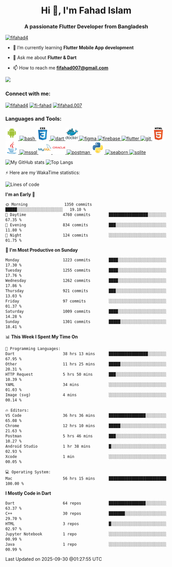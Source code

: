 <h1 align="center">Hi 👋, I'm Fahad Islam</h1>
<h3 align="center">A passionate Flutter Developer from Bangladesh</h3>

<p align="left"> <a href="https://twitter.com/fifahad4" target="blank"><img src="https://img.shields.io/twitter/follow/fifahad4?logo=twitter&style=for-the-badge" alt="fifahad4" /></a> </p>

- 🌱 I’m currently learning **Flutter Mobile App development**

- 💬 Ask me about **Flutter & Dart**

- 📫 How to reach me **fifahad007@gmail.com**

![](https://komarev.com/ghpvc/?username=Fahaddada47&color=blueviolet&style=for-the-badge)

<h3 align="left">Connect with me:</h3>
<p align="left">
<a href="https://twitter.com/fifahad4" target="blank"><img align="center" src="https://raw.githubusercontent.com/rahuldkjain/github-profile-readme-generator/master/src/images/icons/Social/twitter.svg" alt="fifahad4" height="30" width="40" /></a>
<a href="https://linkedin.com/in/fi-fahad" target="blank"><img align="center" src="https://raw.githubusercontent.com/rahuldkjain/github-profile-readme-generator/master/src/images/icons/Social/linked-in-alt.svg" alt="fi-fahad" height="30" width="40" /></a>
<a href="https://fb.com/fifahad.007" target="blank"><img align="center" src="https://raw.githubusercontent.com/rahuldkjain/github-profile-readme-generator/master/src/images/icons/Social/facebook.svg" alt="fifahad.007" height="30" width="40" /></a>
</p>

<h3 align="left">Languages and Tools:</h3>
<p align="left"> <a href="https://developer.android.com" target="_blank" rel="noreferrer"> <img src="https://raw.githubusercontent.com/devicons/devicon/master/icons/android/android-original-wordmark.svg" alt="android" width="40" height="40"/> </a> <a href="https://www.gnu.org/software/bash/" target="_blank" rel="noreferrer"> <img src="https://www.vectorlogo.zone/logos/gnu_bash/gnu_bash-icon.svg" alt="bash" width="40" height="40"/> </a> <a href="https://www.w3schools.com/css/" target="_blank" rel="noreferrer"> <img src="https://raw.githubusercontent.com/devicons/devicon/master/icons/css3/css3-original-wordmark.svg" alt="css3" width="40" height="40"/> </a> <a href="https://dart.dev" target="_blank" rel="noreferrer"> <img src="https://www.vectorlogo.zone/logos/dartlang/dartlang-icon.svg" alt="dart" width="40" height="40"/> </a> <a href="https://www.docker.com/" target="_blank" rel="noreferrer"> <img src="https://raw.githubusercontent.com/devicons/devicon/master/icons/docker/docker-original-wordmark.svg" alt="docker" width="40" height="40"/> </a> <a href="https://www.figma.com/" target="_blank" rel="noreferrer"> <img src="https://www.vectorlogo.zone/logos/figma/figma-icon.svg" alt="figma" width="40" height="40"/> </a> <a href="https://firebase.google.com/" target="_blank" rel="noreferrer"> <img src="https://www.vectorlogo.zone/logos/firebase/firebase-icon.svg" alt="firebase" width="40" height="40"/> </a> <a href="https://flutter.dev" target="_blank" rel="noreferrer"> <img src="https://www.vectorlogo.zone/logos/flutterio/flutterio-icon.svg" alt="flutter" width="40" height="40"/> </a> <a href="https://git-scm.com/" target="_blank" rel="noreferrer"> <img src="https://www.vectorlogo.zone/logos/git-scm/git-scm-icon.svg" alt="git" width="40" height="40"/> </a> <a href="https://www.w3.org/html/" target="_blank" rel="noreferrer"> <img src="https://raw.githubusercontent.com/devicons/devicon/master/icons/html5/html5-original-wordmark.svg" alt="html5" width="40" height="40"/> </a> <a href="https://www.java.com" target="_blank" rel="noreferrer"> <img src="https://raw.githubusercontent.com/devicons/devicon/master/icons/java/java-original.svg" alt="java" width="40" height="40"/> </a> <a href="https://www.microsoft.com/en-us/sql-server" target="_blank" rel="noreferrer"> <img src="https://www.svgrepo.com/show/303229/microsoft-sql-server-logo.svg" alt="mssql" width="40" height="40"/> </a> <a href="https://www.mysql.com/" target="_blank" rel="noreferrer"> <img src="https://raw.githubusercontent.com/devicons/devicon/master/icons/mysql/mysql-original-wordmark.svg" alt="mysql" width="40" height="40"/> </a> <a href="https://www.oracle.com/" target="_blank" rel="noreferrer"> <img src="https://raw.githubusercontent.com/devicons/devicon/master/icons/oracle/oracle-original.svg" alt="oracle" width="40" height="40"/> </a> <a href="https://postman.com" target="_blank" rel="noreferrer"> <img src="https://www.vectorlogo.zone/logos/getpostman/getpostman-icon.svg" alt="postman" width="40" height="40"/> </a> <a href="https://www.python.org" target="_blank" rel="noreferrer"> <img src="https://raw.githubusercontent.com/devicons/devicon/master/icons/python/python-original.svg" alt="python" width="40" height="40"/> </a> <a href="https://seaborn.pydata.org/" target="_blank" rel="noreferrer"> <img src="https://seaborn.pydata.org/_images/logo-mark-lightbg.svg" alt="seaborn" width="40" height="40"/> </a> <a href="https://www.sqlite.org/" target="_blank" rel="noreferrer"> <img src="https://www.vectorlogo.zone/logos/sqlite/sqlite-icon.svg" alt="sqlite" width="40" height="40"/> </a> </p>



![My GitHub stats](https://github-readme-stats.vercel.app/api?username=fahadislam-dev&show_icons=true&theme=radical)
![Top Langs](https://github-readme-stats.vercel.app/api/top-langs/?username=fahadislam-dev&layout=donut)


⚡ Here are my WakaTime statistics:

<!--START_SECTION:waka-->
![Lines of code](https://img.shields.io/badge/From%20Hello%20World%20I%27ve%20Written-2.7%20million%20lines%20of%20code-blue)

**I'm an Early 🐤** 

```text
🌞 Morning                1350 commits        █████░░░░░░░░░░░░░░░░░░░░   19.10 % 
🌆 Daytime                4760 commits        █████████████████░░░░░░░░   67.35 % 
🌃 Evening                834 commits         ███░░░░░░░░░░░░░░░░░░░░░░   11.80 % 
🌙 Night                  124 commits         ░░░░░░░░░░░░░░░░░░░░░░░░░   01.75 % 
```
📅 **I'm Most Productive on Sunday** 

```text
Monday                   1223 commits        ████░░░░░░░░░░░░░░░░░░░░░   17.30 % 
Tuesday                  1255 commits        ████░░░░░░░░░░░░░░░░░░░░░   17.76 % 
Wednesday                1262 commits        ████░░░░░░░░░░░░░░░░░░░░░   17.86 % 
Thursday                 921 commits         ███░░░░░░░░░░░░░░░░░░░░░░   13.03 % 
Friday                   97 commits          ░░░░░░░░░░░░░░░░░░░░░░░░░   01.37 % 
Saturday                 1009 commits        ████░░░░░░░░░░░░░░░░░░░░░   14.28 % 
Sunday                   1301 commits        █████░░░░░░░░░░░░░░░░░░░░   18.41 % 
```


📊 **This Week I Spent My Time On** 

```text
💬 Programming Languages: 
Dart                     38 hrs 13 mins      █████████████████░░░░░░░░   67.95 % 
Other                    11 hrs 25 mins      █████░░░░░░░░░░░░░░░░░░░░   20.31 % 
HTTP Request             5 hrs 50 mins       ███░░░░░░░░░░░░░░░░░░░░░░   10.39 % 
YAML                     34 mins             ░░░░░░░░░░░░░░░░░░░░░░░░░   01.03 % 
Image (svg)              4 mins              ░░░░░░░░░░░░░░░░░░░░░░░░░   00.14 % 

🔥 Editors: 
VS Code                  36 hrs 36 mins      ████████████████░░░░░░░░░   65.08 % 
Chrome                   12 hrs 10 mins      █████░░░░░░░░░░░░░░░░░░░░   21.63 % 
Postman                  5 hrs 46 mins       ███░░░░░░░░░░░░░░░░░░░░░░   10.27 % 
Android Studio           1 hr 38 mins        █░░░░░░░░░░░░░░░░░░░░░░░░   02.93 % 
Xcode                    1 min               ░░░░░░░░░░░░░░░░░░░░░░░░░   00.05 % 

💻 Operating System: 
Mac                      56 hrs 15 mins      █████████████████████████   100.00 % 
```

**I Mostly Code in Dart** 

```text
Dart                     64 repos            ████████████████░░░░░░░░░   63.37 % 
C++                      30 repos            ███████░░░░░░░░░░░░░░░░░░   29.70 % 
HTML                     3 repos             █░░░░░░░░░░░░░░░░░░░░░░░░   02.97 % 
Jupyter Notebook         1 repo              ░░░░░░░░░░░░░░░░░░░░░░░░░   00.99 % 
Java                     1 repo              ░░░░░░░░░░░░░░░░░░░░░░░░░   00.99 % 
```




 Last Updated on 2025-09-30 @01:27:55 UTC
<!--END_SECTION:waka-->
